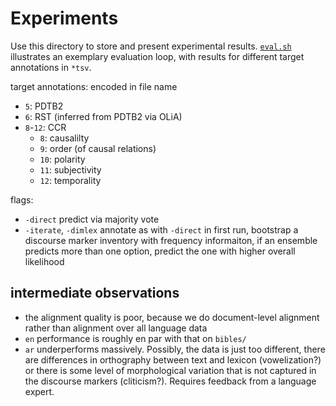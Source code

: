 # Experiments

Use this directory to store and present experimental results.
[`eval.sh`](eval.sh) illustrates an exemplary evaluation loop, with results for different target annotations in `*tsv`.

target annotations: encoded in file name
- `5`: PDTB2
- `6`: RST (inferred from PDTB2 via OLiA)
- `8`-`12`: CCR
  - `8`: causalilty
  - `9`: order (of causal relations)
  - `10`: polarity
  - `11`: subjectivity
  - `12`: temporality

flags:
- `-direct` predict via majority vote
- `-iterate`, `-dimlex` annotate as with `-direct` in first run, bootstrap a discourse marker inventory with frequency informaiton, if an ensemble predicts more than one option, predict the one with higher overall likelihood


## intermediate observations

- the alignment quality is poor, because we do document-level alignment rather than alignment over all language data
- `en` performance is roughly en par with that on `bibles/`
- `ar` underperforms massively. Possibly, the data is just too different, there are differences in orthography between text and lexicon (vowelization?) or there is some level of morphological variation that is not captured in the discourse markers (cliticism?). Requires feedback from a language expert.
